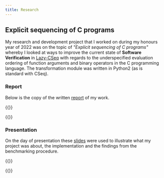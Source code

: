 ```yaml
---
title: Research
---
```


## Explicit sequencing of C programs

My research and development project that I worked on during my honours year of 2022 was on the topic of _"Explicit sequencing of C programs"_ whereby I looked
at ways to improve the current state of **Software Verification** in [Lazy-CSeq](http://www.southampton.ac.uk/~gp1y10/cseq/) with regards to the underspecified evaluation ordering of function
arguments and binary operators in the C programming language. The transformation module was written in Python2 (as is standard with CSeq).

### Report

Below is the copy of the written [report](/blobs/research/report.pdf) of my work.

{{<bruh>}}
<center>
	<object data="/blobs/research/report.pdf" type="application/pdf" style="min-height:100vh;width:80%"></object>
</center>
{{</bruh>}}

### Presentation

On the day of presentation these [slides](/blobs/research/presentation.pdf) were used to illustrate what my project was about, the implementation and the findings from the benchmarking procedure.

{{<bruh>}}
<center>
	<object data="/blobs/research/presentation.pdf" type="application/pdf" style="min-height:60vh;width:100%"></object>
</center>
{{</bruh>}}
